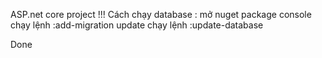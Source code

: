 ASP.net core project !!!
Cách chạy database :
mở nuget package console
chạy lệnh :add-migration update
chạy lệnh :update-database

Done
